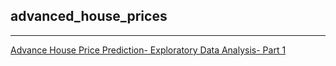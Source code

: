 ## advanced_house_prices <br/>
---
[Advance House Price Prediction- Exploratory Data Analysis- Part 1](https://www.youtube.com/watch?v=ioN1jcWxbv8&list=PLZoTAELRMXVPQyArDHyQVjQxjj_YmEuO9&index=1)<br/>
